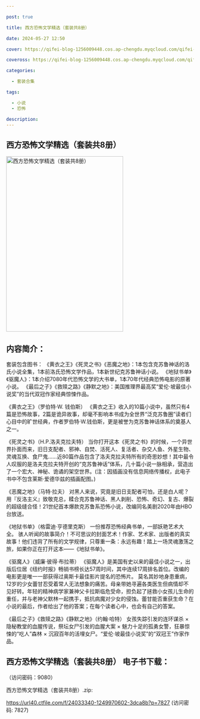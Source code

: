 ```yaml
---

post: true

title: 西方恐怖文学精选（套装共8册）

date: 2024-05-27 12:50

cover: https://qifei-blog-1256009448.cos.ap-chengdu.myqcloud.com/qifei-blog/660004f69f345e8d03925a35.jpg

coveross: https://qifei-blog-1256009448.cos.ap-chengdu.myqcloud.com/qifei-blog/660004f69f345e8d03925a35.jpg

categories:

  - 套装合集

tags:

  - 小说
  - 恐怖

description:
---
```


## 西方恐怖文学精选（套装共8册）
<img alt="西方恐怖文学精选（套装共8册） " class="aligncenter loading" data-was-processed="true" decoding="async" fetchpriority="high" height="471" src="https://qifei-blog-1256009448.cos.ap-chengdu.myqcloud.com/qifei-blog/660004f69f345e8d03925a35.jpg " style="cursor: zoom-in;" width="314"/>

## 内容简介：

套装包含图书： 《黄衣之王》《死灵之书》《恶魔之地》：1本包含克苏鲁神话的洛氏小说全集，1本前洛氏恐怖文学作品，1本新世纪克苏鲁神话小说。 《地狱书单》《驱魔人》：1本介绍7080年代恐怖文学的大书单，1本70年代经典恐怖电影的原著小说。 《最后之子》《救赎之路》《静默之地》：美国推理界最高奖“爱伦·坡最佳小说奖”的当代双冠作家经典惊悚作品。<br/>

《黄衣之王》（罗伯特·W. 钱伯斯） 《黄衣之王》收入的10篇小说中，虽然只有4篇是恐怖故事，2篇是诡异故事，却毫不影响本书成为全世界“泛克苏鲁圈”读者们心目中的旷世经典，作者罗伯特·W.钱伯斯，更是被誉为克苏鲁神话体系的奠基人之一。<br/>

《死灵之书》（H.P.洛夫克拉夫特） 当你打开这本《死灵之书》的时候，一个异世界扑面而来，旧日支配者、邪神、自焚、活死人、复活者、杂交人鱼、外星生物、灵魂互换、食尸鬼……近80篇作品包含了洛夫克拉夫特所有的奇思妙想！其中最令人叹服的是洛夫克拉夫特开创的“克苏鲁神话”体系，几十篇小说一脉相承，营造出了一个宏大、神秘、诡谲的架空世界。(注：因插画没有信息网络传播权，此电子书中不包含莱斯·爱德华兹的插画配图。)<br/>

《恶魔之地》（马特·拉夫） 对黑人来说，究竟是旧日支配者可怕，还是白人呢？ 用『反洛主义』致敬克总，糅合克苏鲁神话、黑人剥削、恐怖、奇幻、复古、爆裂的超级缝合怪！21世纪首本爆款克苏鲁系恐怖小说，改编同名美剧2020年由HBO台放送。<br/>

《地狱书单》（格雷迪·亨德里克斯） 一份推荐恐怖经典书单，一部妖艳艺术大全。 骇人听闻的故事简介！不可思议的封面艺术！作家、艺术家、出版者的真实故事！他们违背了所有的文学规律，只尊重一条：永远有趣！踏上一场灵魂激荡之旅，如果你正在打开这本——《地狱书单》。<br/>

《驱魔人》（威廉·彼得·布拉蒂） 《驱魔人》是美国有史以来的最佳小说之一，出版后位居《纽约时报》畅销书榜长达57周时间，其中连续17周排名首位。改编的电影更是唯一一部获得过奥斯卡最佳影片提名的恐怖片。 莫名其妙地身患重病，12岁的少女蕾甘忍受着常人无法想象的痛苦。母亲带她寻遍各类医生但病情却不见好转。年轻的精神病学家兼神父卡拉斯临危受命，担负起了拯救小女孩儿生命的重任，并与老神父默林一起携手，抵抗病魔对少女的侵蚀。蕾甘能否重获生命？在小说的最后，作者给出了他的答案；在每个读者心中，也会有自己的答案。<br/>

《最后之子》《救赎之路》《静默之地》（约翰·哈特） 女孩失踪引发的连环谋杀 × 隐秘教堂的血腥传说，祭坛女尸引发的血腥大案 × 魅力十足的孤勇女警，狂暴惊悚的“吃人”森林 × 沉寂百年的活埋女尸。“爱伦·坡最佳小说奖”的“双冠王”作家作品。

## 西方恐怖文学精选（套装共8册） 电子书下载：

 （访问密码：9080）

西方恐怖文学精选（套装共8册）.zip: 

https://url40.ctfile.com/f/24033340-1249970602-3dca8b?p=7827 (访问密码: 7827)
